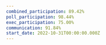 ```yaml
---
combined_participation: 89.42%
poll_participation: 98.44%
exec_participation: 75.00%
communication: 91.84%
start_date: 2022-10-31T00:00:00.000Z
---
```

